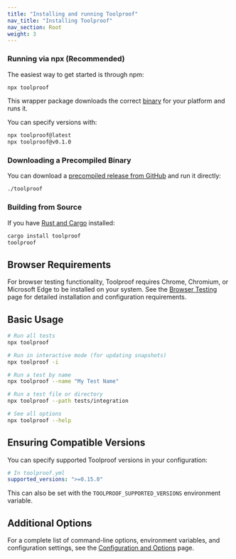 ```yaml
---
title: "Installing and running Toolproof"
nav_title: "Installing Toolproof"
nav_section: Root
weight: 3
---
```


### Running via npx (Recommended)

The easiest way to get started is through npm:

```bash
npx toolproof
```

This wrapper package downloads the correct [binary](https://github.com/pagefind/toolproof/releases) for your platform and runs it.

You can specify versions with:

```bash
npx toolproof@latest
npx toolproof@v0.1.0
```

### Downloading a Precompiled Binary

You can download a [precompiled release from GitHub](https://github.com/pagefind/toolproof/releases) and run it directly:

```bash
./toolproof
```

### Building from Source

If you have [Rust and Cargo](https://doc.rust-lang.org/cargo/getting-started/installation.html) installed:

```bash
cargo install toolproof
toolproof
```

## Browser Requirements

For browser testing functionality, Toolproof requires Chrome, Chromium, or Microsoft Edge to be installed on your system. See the [Browser Testing](browser-testing/) page for detailed installation and configuration requirements.

## Basic Usage

```bash
# Run all tests
npx toolproof

# Run in interactive mode (for updating snapshots)
npx toolproof -i

# Run a test by name
npx toolproof --name "My Test Name"

# Run a test file or directory
npx toolproof --path tests/integration

# See all options
npx toolproof --help
```

## Ensuring Compatible Versions

You can specify supported Toolproof versions in your configuration:

```yml
# In toolproof.yml
supported_versions: ">=0.15.0"
```

This can also be set with the `TOOLPROOF_SUPPORTED_VERSIONS` environment variable.

## Additional Options

For a complete list of command-line options, environment variables, and configuration settings, see the [Configuration and Options](configuration/) page.
